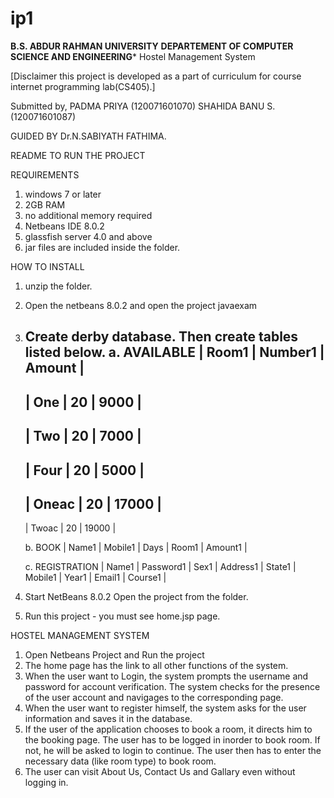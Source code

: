 # ip1

**B.S. ABDUR RAHMAN UNIVERSITY**
  **DEPARTEMENT OF COMPUTER SCIENCE AND ENGINEERING***
  Hostel Management System

[Disclaimer
this project is developed as a part of curriculum for course internet programming lab(CS405).]


Submitted by,
 PADMA PRIYA (120071601070)
 SHAHIDA BANU S.(120071601087)

GUIDED BY
 Dr.N.SABIYATH FATHIMA.


README TO RUN THE PROJECT

REQUIREMENTS

1. windows 7 or later
2. 2GB RAM
3. no additional memory required
4. Netbeans IDE 8.0.2
5. glassfish server 4.0 and above
6. jar files are included inside the folder. 

HOW TO INSTALL

1. unzip the folder.
2. Open the netbeans 8.0.2 and open the project javaexam
3. Create derby database. Then create tables listed below.
    a. AVAILABLE
	 | Room1 | Number1 | Amount |
	-----------------------------
	 | One   | 20      | 9000   |
	-----------------------------
	 | Two   | 20      | 7000   |
	-----------------------------
	 | Four  | 20      | 5000   |
	-----------------------------
	 | Oneac | 20      | 17000  |
	-----------------------------
	 | Twoac | 20      | 19000  |


    b. BOOK
	 | Name1 | Mobile1 | Days | Room1 | Amount1 |


    c. REGISTRATION
	 | Name1 | Password1 | Sex1 | Address1 | State1 | Mobile1 | Year1 | Email1 | Course1 |
 
4. Start NetBeans 8.0.2 Open the project from the folder.
5. Run this project - you must see home.jsp page.

HOSTEL MANAGEMENT SYSTEM 
1. Open Netbeans Project and Run the project
2. The home page has the link to all other functions of the system.
3. When the user want to Login, the system prompts the username and password for account verification. The system checks for the presence of the user account and navigages to the corresponding page.
4. When the user want to register himself, the system asks for the user information and saves it in the database.
5. If the user of the application chooses to book a room, it directs him to the booking page. The user has to be logged in inorder to book room. If not, he will be asked to login to continue. The user then has to enter the necessary data (like room type) to book room.
6. The user can visit About Us, Contact Us and Gallary even without logging in.

